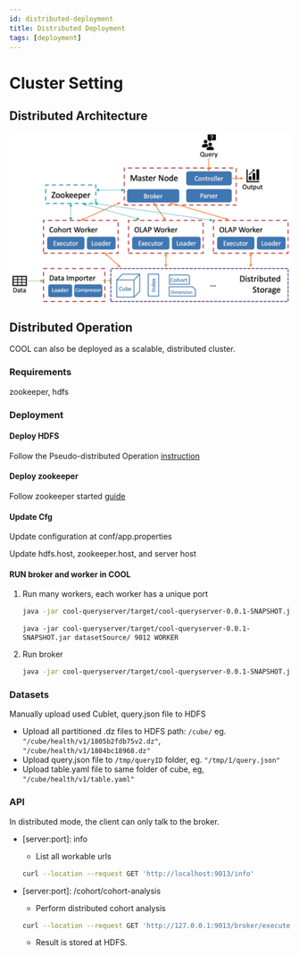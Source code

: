 ```yaml
---
id: distributed-deployment
title: Distributed Deployment
tags: [deployment]
---
```



# Cluster Setting

## Distributed Architecture

![distributed_architecture](../assets/images/distributed_arch.png)

## Distributed Operation

COOL can also be deployed as a scalable, distributed cluster.


### Requirements

zookeeper,  hdfs

### Deployment

#### Deploy HDFS

Follow the Pseudo-distributed Operation [instruction](https://hadoop.apache.org/docs/stable/hadoop-project-dist/hadoop-common/SingleCluster.html)

#### Deploy zookeeper

Follow zookeeper started [guide](https://zookeeper.apache.org/doc/r3.3.3/zookeeperStarted.html)

#### Update Cfg

Update configuration at conf/app.properties

Update hdfs.host, zookeeper.host, and server host

#### RUN broker and worker in COOL

1. Run many workers, each worker has a unique port

   ```bash
   java -jar cool-queryserver/target/cool-queryserver-0.0.1-SNAPSHOT.jar datasetSource/ 9011 WORKER
   ```

   ```
   java -jar cool-queryserver/target/cool-queryserver-0.0.1-SNAPSHOT.jar datasetSource/ 9012 WORKER
   ```

2. Run broker

   ```bash
   java -jar cool-queryserver/target/cool-queryserver-0.0.1-SNAPSHOT.jar datasetSource/ 9013 BROKER
   ```

### Datasets

Manually upload used Cublet, query.json file to HDFS

- Upload all partitioned .dz files to HDFS path: `/cube/` eg. `"/cube/health/v1/1805b2fdb75v2.dz"`, `"/cube/health/v1/1804bc18968.dz"`
- Upload query.json file to `/tmp/queryID` folder, eg. `"/tmp/1/query.json"`
- Upload table.yaml file to same folder of cube, eg, `"/cube/health/v1/table.yaml"`

### API

In distributed mode, the client can only talk to the broker.

- \[server:port]: info

    - List all workable urls

  ```bash
  curl --location --request GET 'http://localhost:9013/info'
  ```

- \[server:port]: /cohort/cohort-analysis

    - Perform distributed cohort analysis

  ```bash
  curl --location --request GET 'http://127.0.0.1:9013/broker/execute?queryId=1&type=cohort'
  ```

    - Result is stored at HDFS. 